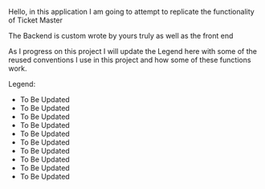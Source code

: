 Hello, in this application I am going to attempt to replicate the functionality of Ticket Master

The Backend is custom wrote by yours truly as well as the front end

As I progress on this project I will update the Legend here with some of the reused conventions I use in this project
and how some of these functions work.



Legend:

- To Be Updated
- To Be Updated
- To Be Updated
- To Be Updated
- To Be Updated
- To Be Updated
- To Be Updated
- To Be Updated
- To Be Updated
- To Be Updated









